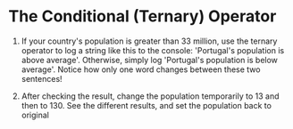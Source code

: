 # The Conditional (Ternary) Operator

1. If your country's population is greater than 33 million, use the ternary operator
   to log a string like this to the console: 'Portugal's population is above average'.
   Otherwise, simply log 'Portugal's population is below average'. Notice how only
   one word changes between these two sentences!

2. After checking the result, change the population temporarily to 13 and then to 130. See the different results, and set the population back to original
